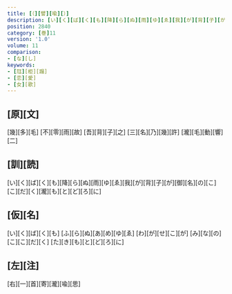 ```yaml
---
title: [（][譬][喩][）]
description: [い][く][ば][く][も][降][ら][ぬ][雨][ゆ][ゑ][我][が][背][子][が][御][名][の][こ][こ][だ][く][瀧][も][と][ど][ろ][に]
position: 2840
category: [巻]11
version: '1.0'
volume: 11
comparison:
- [な][し]
keywords:
- [尫][柜][蹋]
- [恋][愛]
- [女][歌]
---
```


## [原][文]

[幾][多][毛] [不][零][雨][故] [吾][背][子][之] [三][名][乃][幾][許] [瀧][毛][動][響][二]

## [訓][読]

[い][く][ば][く][も][降][ら][ぬ][雨][ゆ][ゑ][我][が][背][子][が][御][名][の][こ][こ][だ][く][瀧][も][と][ど][ろ][に]

## [仮][名]

[い][く][ば][く][も] [ふ][ら][ぬ][あ][め][ゆ][ゑ] [わ][が][せ][こ][が] [み][な][の][こ][こ][だ][く] [た][き][も][と][ど][ろ][に]

## [左][注]

[右][一][首][寄][瀧][喩][思]
